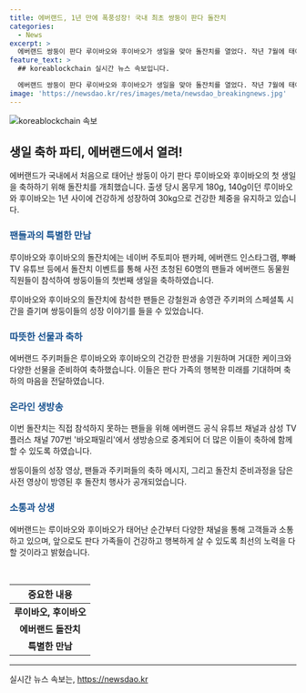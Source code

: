```yaml
---
title: 에버랜드, 1년 만에 폭풍성장! 국내 최초 쌍둥이 판다 돌잔치
categories:
  - News
excerpt: >
  에버랜드 쌍둥이 판다 루이바오와 후이바오가 생일을 맞아 돌잔치를 열었다. 작년 7월에 태어난 두 판다는 1년 만에 몸무게를 30kg으로 증가시키며 건강하게 성장하고 있다. 돌잔치에는 60명의 팬들과 에버랜드 동물원 직원들이 참석했으며, 생방송으로 중계되었다. 또한 에버랜드는 판다 가족의 생일을 기념하여 바오패밀리 버스데이 페스타를 진행 중이다. 생일을 맞은 루이바오와 후이바오의 성장 이야기와 팬들의 축하가 빛나는 소식!
feature_text: >
  ## koreablockchain 실시간 뉴스 속보입니다.

  에버랜드 쌍둥이 판다 루이바오와 후이바오가 생일을 맞아 돌잔치를 열었다. 작년 7월에 태어난 두 판다는 1년 만에 몸무게를 30kg으로 증가시키며 건강하게 성장하고 있다. 돌잔치에는 60명의 팬들과 에버랜드 동물원 직원들이 참석했으며, 생방송으로 중계되었다. 또한 에버랜드는 판다 가족의 생일을 기념하여 바오패밀리 버스데이 페스타를 진행 중이다. 생일을 맞은 루이바오와 후이바오의 성장 이야기와 팬들의 축하가 빛나는 소식!
image: 'https://newsdao.kr/res/images/meta/newsdao_breakingnews.jpg'
---
```


<p><img src="https://newsdao.kr/res/images/meta/newsdao_breakingnews.jpg" alt="koreablockchain 속보" /></p>

<h2 data-ke-size="size26">생일 축하 파티, 에버랜드에서 열려!</h2>

<p data-ke-size="size16">에버랜드가 국내에서 처음으로 태어난 쌍둥이 아기 판다 루이바오와 후이바오의 첫 생일을 축하하기 위해 돌잔치를 개최했습니다. 출생 당시 몸무게 180g, 140g이던 루이바오와 후이바오는 1년 사이에 건강하게 성장하여 30kg으로 건강한 체중을 유지하고 있습니다. </p>

<h3><b><span style="color: #1a5490;">팬들과의 특별한 만남</span></b></h3>

<p data-ke-size="size16">루이바오와 후이바오의 돌잔치에는 네이버 주토피아 팬카페, 에버랜드 인스타그램, 뿌빠TV 유튜브 등에서 돌잔치 이벤트를 통해 사전 초청된 60명의 팬들과 에버랜드 동물원 직원들이 참석하여 쌍둥이들의 첫번째 생일을 축하하였습니다. </p>

<p data-ke-size="size16">루이바오와 후이바오의 돌잔치에 참석한 팬들은 강철원과 송영관 주키퍼의 스페셜톡 시간을 즐기며 쌍둥이들의 성장 이야기를 들을 수 있었습니다.</p>

<h3><b><span style="color: #1a5490;">따뜻한 선물과 축하</span></b></h3>

<p data-ke-size="size16">에버랜드 주키퍼들은 루이바오와 후이바오의 건강한 판생을 기원하며 거대한 케이크와 다양한 선물을 준비하여 축하했습니다. 이들은 판다 가족의 행복한 미래를 기대하며 축하의 마음을 전달하였습니다.</p>

<h3><b><span style="color: #1a5490;">온라인 생방송</span></b></h3>

<p data-ke-size="size16">이번 돌잔치는 직접 참석하지 못하는 팬들을 위해 에버랜드 공식 유튜브 채널과 삼성 TV 플러스 채널 707번 '바오패밀리'에서 생방송으로 중계되어 더 많은 이들이 축하에 함께할 수 있도록 하였습니다. </p>

<p data-ke-size="size16">쌍둥이들의 성장 영상, 팬들과 주키퍼들의 축하 메시지, 그리고 돌잔치 준비과정을 담은 사전 영상이 방영된 후 돌잔치 행사가 공개되었습니다.</p>

<h3><b><span style="color: #1a5490;">소통과 상생</span></b></h3>

<p data-ke-size="size16">에버랜드는 루이바오와 후이바오가 태어난 순간부터 다양한 채널을 통해 고객들과 소통하고 있으며, 앞으로도 판다 가족들이 건강하고 행복하게 살 수 있도록 최선의 노력을 다할 것이라고 밝혔습니다. </p>

<p data-ke-size="size16">&nbsp;</p>

<table>
    <thead>
        <tr>
            <th style="text-align: center; height: 17px;"><b>중요한 내용</b></th>
        </tr>
    </thead>
    <tbody>
        <tr>
            <td style="text-align: center; height: 17px;"><b>루이바오, 후이바오</b></td>
        </tr>
        <tr>
            <td style="text-align: center; height: 17px;"><b>에버랜드 돌잔치</b></td>
        </tr>
        <tr>
            <td style="text-align: center; height: 17px;"><b>특별한 만남</b></td>
        </tr>
    </tbody>
</table>

<hr>
실시간 뉴스 속보는, <a href="https://newsdao.kr" rel="dofollow">https://newsdao.kr</a>


